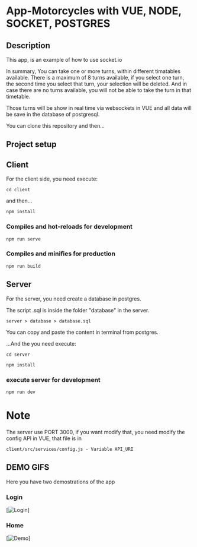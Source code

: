 # App-Motorcycles with VUE, NODE, SOCKET, POSTGRES

## Description

This app, is an example of how to use socket.io 

In summary, You can take one or more turns, within different timatables available.
There is a maximum of 8 turns available, if you select one turn, the second time you select that turn, your selection will be deleted. And in case there are no turns available, you will not be able to take the turn in that timetable.

Those turns will be show in real time via websockets in VUE and all data will be save in the database of postgresql.

You can clone this repository and then...

## Project setup

## Client
For the client side, you need execute:

```
cd client
```
and then...

```
npm install
```

### Compiles and hot-reloads for development

```
npm run serve
```

### Compiles and minifies for production

```
npm run build
```

## Server
For the server, you need create a database in postgres.

The script .sql is inside the folder "database" in the server.

```
server > database > database.sql
```

You can copy and paste the content in terminal from postgres.

...And the you need execute:

```
cd server
```

```
npm install
```

### execute server for development

```
npm run dev
```

# Note
The server use PORT 3000, if you want modify that, you need modify the config API in VUE, that file is in

```
client/src/services/config.js - Variable API_URI
```

## DEMO GIFS

Here you have two demostrations of the app

### Login
[![Login ](https://j.gifs.com/08RY3y.gif)]

### Home
[![Demo ](https://j.gifs.com/pZY8Vp.gif)]